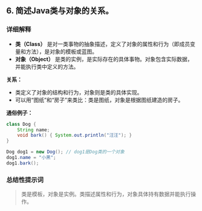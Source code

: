 ## 6. 简述Java类与对象的关系。

### 详细解释

- **类（Class）** 是对一类事物的抽象描述，定义了对象的属性和行为（即成员变量和方法），是对象的模板或蓝图。
- **对象（Object）** 是类的实例，是实际存在的具体事物。对象包含实际数据，并能执行类中定义的方法。

**关系：**
- 类定义了对象的结构和行为，对象则是类的具体实现。
- 可以用“图纸”和“房子”来类比：类是图纸，对象是根据图纸建造的房子。

**通俗例子：**
```java
class Dog {
    String name;
    void bark() { System.out.println("汪汪"); }
}

Dog dog1 = new Dog(); // dog1是Dog类的一个对象
dog1.name = "小黑";
dog1.bark();
```

### 总结性提示词

> 类是模板，对象是实例。类描述属性和行为，对象具体持有数据并能执行操作。